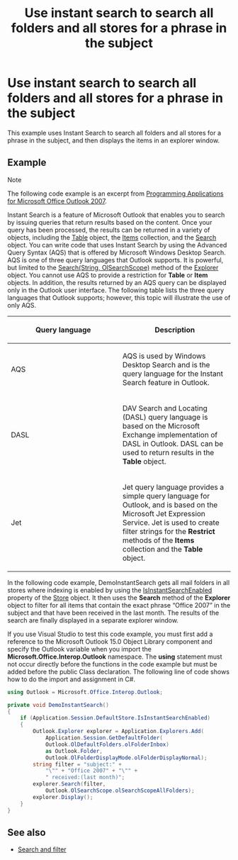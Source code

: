 ﻿---
title: Use instant search to search all folders and all stores for a phrase in the subject
TOCTitle: Use instant search to search all folders and all stores for a phrase in the subject
ms:assetid: d3152bfa-6e7d-4b68-8c7e-e2e155a92b49
ms:mtpsurl: https://msdn.microsoft.com/en-us/library/Ff424478(v=office.15)
ms:contentKeyID: 55119923
ms.date: 07/24/2014
mtps_version: v=office.15
---

# Use instant search to search all folders and all stores for a phrase in the subject

This example uses Instant Search to search all folders and all stores for a phrase in the subject, and then displays the items in an explorer window.

## Example

> [!NOTE] 
> The following code example is an excerpt from [Programming Applications for Microsoft Office Outlook 2007](https://www.amazon.com/gp/product/0735622493?ie=UTF8&tag=msmsdn-20&linkCode=as2&camp=1789&creative=9325&creativeASIN=0735622493).

Instant Search is a feature of Microsoft Outlook that enables you to search by issuing queries that return results based on the content. Once your query has been processed, the results can be returned in a variety of objects, including the [Table](https://msdn.microsoft.com/en-us/library/bb652856\(v=office.15\)) object, the [Items](https://msdn.microsoft.com/en-us/library/bb645287\(v=office.15\)) collection, and the [Search](https://msdn.microsoft.com/en-us/library/bb612611\(v=office.15\)) object. You can write code that uses Instant Search by using the Advanced Query Syntax (AQS) that is offered by Microsoft Windows Desktop Search. AQS is one of three query languages that Outlook supports. It is powerful, but limited to the [Search(String, OlSearchScope)](https://msdn.microsoft.com/en-us/library/bb610561\(v=office.15\)) method of the [Explorer](https://msdn.microsoft.com/en-us/library/bb623678\(v=office.15\)) object. You cannot use AQS to provide a restriction for **Table** or **Item** objects. In addition, the results returned by an AQS query can be displayed only in the Outlook user interface. The following table lists the three query languages that Outlook supports; however, this topic will illustrate the use of only AQS.

<table>
<colgroup>
<col style="width: 50%" />
<col style="width: 50%" />
</colgroup>
<thead>
<tr class="header">
<th><p>Query language</p></th>
<th><p>Description</p></th>
</tr>
</thead>
<tbody>
<tr class="odd">
<td><p>AQS</p></td>
<td><p>AQS is used by Windows Desktop Search and is the query language for the Instant Search feature in Outlook.</p></td>
</tr>
<tr class="even">
<td><p>DASL</p></td>
<td><p>DAV Search and Locating (DASL) query language is based on the Microsoft Exchange implementation of DASL in Outlook. DASL can be used to return results in the <b>Table</b> object.</p></td>
</tr>
<tr class="odd">
<td><p>Jet</p></td>
<td><p>Jet query language provides a simple query language for Outlook, and is based on the Microsoft Jet Expression Service. Jet is used to create filter strings for the <b>Restrict</b> methods of the <b>Items</b> collection and the <b>Table</b> object.</p></td>
</tr>
</tbody>
</table>


In the following code example, DemoInstantSearch gets all mail folders in all stores where indexing is enabled by using the [IsInstantSearchEnabled](https://msdn.microsoft.com/en-us/library/bb609793\(v=office.15\)) property of the [Store](https://msdn.microsoft.com/en-us/library/bb609139\(v=office.15\)) object. It then uses the **Search** method of the **Explorer** object to filter for all items that contain the exact phrase “Office 2007” in the subject and that have been received in the last month. The results of the search are finally displayed in a separate explorer window.

If you use Visual Studio to test this code example, you must first add a reference to the Microsoft Outlook 15.0 Object Library component and specify the Outlook variable when you import the **Microsoft.Office.Interop.Outlook** namespace. The **using** statement must not occur directly before the functions in the code example but must be added before the public Class declaration. The following line of code shows how to do the import and assignment in C\#.

```csharp
using Outlook = Microsoft.Office.Interop.Outlook;
```


```csharp
private void DemoInstantSearch()
{
    if (Application.Session.DefaultStore.IsInstantSearchEnabled)
    {
        Outlook.Explorer explorer = Application.Explorers.Add(
            Application.Session.GetDefaultFolder(
            Outlook.OlDefaultFolders.olFolderInbox)
            as Outlook.Folder,
            Outlook.OlFolderDisplayMode.olFolderDisplayNormal);
        string filter = "subject:" +
            "\"" + "Office 2007" + "\"" +
            " received:(last month)";
        explorer.Search(filter,
            Outlook.OlSearchScope.olSearchScopeAllFolders);
        explorer.Display();
    }
}
```

## See also

- [Search and filter](search-and-filter.md)

